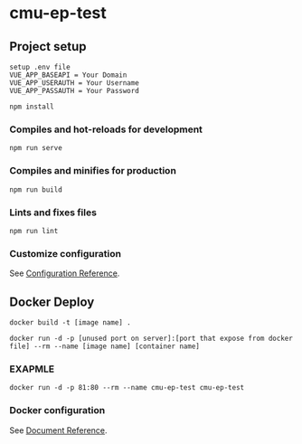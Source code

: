 # cmu-ep-test

## Project setup
```
setup .env file
VUE_APP_BASEAPI = Your Domain
VUE_APP_USERAUTH = Your Username
VUE_APP_PASSAUTH = Your Password
```
```
npm install
```

### Compiles and hot-reloads for development
```
npm run serve
```

### Compiles and minifies for production
```
npm run build
```

### Lints and fixes files
```
npm run lint
```

### Customize configuration
See [Configuration Reference](https://cli.vuejs.org/config/).

## Docker Deploy
```
docker build -t [image name] .
```
```
docker run -d -p [unused port on server]:[port that expose from docker file] --rm --name [image name] [container name]
```

### EXAPMLE
```
docker run -d -p 81:80 --rm --name cmu-ep-test cmu-ep-test
```

### Docker configuration
See [Document Reference](https://docs.docker.com/engine/reference/commandline/docker/).